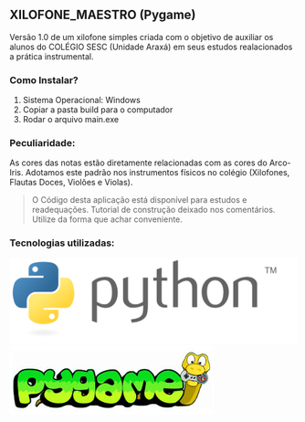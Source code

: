 ## XILOFONE_MAESTRO (Pygame)

Versão 1.0 de um xilofone simples criada com o objetivo de auxiliar os alunos do COLÉGIO SESC (Unidade Araxá) em seus estudos realacionados a prática instrumental.


### Como Instalar?

1. Sistema Operacional: Windows
2. Copiar a pasta build para o computador
3. Rodar o arquivo main.exe

### Peculiaridade:
As cores das notas estão diretamente relacionadas com as cores do Arco-Iris. Adotamos este padrão nos instrumentos físicos no colégio (Xilofones, Flautas Doces, Violões e Violas).

> O Código desta aplicação está disponível para estudos e readequações. Tutorial de construção deixado nos comentários. Utilize da forma que achar conveniente.

### Tecnologias utilizadas:
![](data/python.svg)
![](data/pygame.png)
